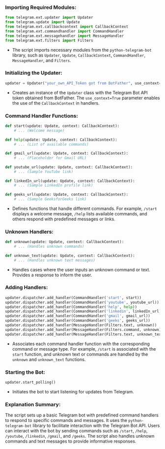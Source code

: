 ### Importing Required Modules:

```python
from telegram.ext.updater import Updater
from telegram.update import Update
from telegram.ext.callbackcontext import CallbackContext
from telegram.ext.commandhandler import CommandHandler
from telegram.ext.messagehandler import MessageHandler
from telegram.ext.filters import Filters
```

- The script imports necessary modules from the `python-telegram-bot` library, such as `Updater`, `Update`, `CallbackContext`, `CommandHandler`, `MessageHandler`, and `Filters`.

### Initializing the Updater:

```python
updater = Updater("your_own_API_Token got from BotFather", use_context=True)
```

- Creates an instance of the `Updater` class with the Telegram Bot API token obtained from BotFather. The `use_context=True` parameter enables the use of the `CallbackContext` in handlers.

### Command Handler Functions:

```python
def start(update: Update, context: CallbackContext):
    # ... (Welcome message)
    
def help(update: Update, context: CallbackContext):
    # ... (List of available commands)
    
def gmail_url(update: Update, context: CallbackContext):
    # ... (Placeholder for Gmail URL)
    
def youtube_url(update: Update, context: CallbackContext):
    # ... (Sample YouTube link)
    
def linkedIn_url(update: Update, context: CallbackContext):
    # ... (Sample LinkedIn profile link)
    
def geeks_url(update: Update, context: CallbackContext):
    # ... (Sample GeeksforGeeks link)
```

- Defines functions that handle different commands. For example, `/start` displays a welcome message, `/help` lists available commands, and others respond with predefined messages or links.

### Unknown Handlers:

```python
def unknown(update: Update, context: CallbackContext):
    # ... (Handles unknown commands)
    
def unknown_text(update: Update, context: CallbackContext):
    # ... (Handles unknown text messages)
```

- Handles cases where the user inputs an unknown command or text. Provides a response to inform the user.

### Adding Handlers:

```python
updater.dispatcher.add_handler(CommandHandler('start', start))
updater.dispatcher.add_handler(CommandHandler('youtube', youtube_url))
updater.dispatcher.add_handler(CommandHandler('help', help))
updater.dispatcher.add_handler(CommandHandler('linkedin', linkedIn_url))
updater.dispatcher.add_handler(CommandHandler('gmail', gmail_url))
updater.dispatcher.add_handler(CommandHandler('geeks', geeks_url))
updater.dispatcher.add_handler(MessageHandler(Filters.text, unknown))
updater.dispatcher.add_handler(MessageHandler(Filters.command, unknown))
updater.dispatcher.add_handler(MessageHandler(Filters.text, unknown_text))
```

- Associates each command handler function with the corresponding command or message type. For example, `/start` is associated with the `start` function, and unknown text or commands are handled by the `unknown` and `unknown_text` functions.

### Starting the Bot:

```python
updater.start_polling()
```

- Initiates the bot to start listening for updates from Telegram.

### Explanation Summary:

The script sets up a basic Telegram bot with predefined command handlers to respond to specific commands and messages. It uses the `python-telegram-bot` library to facilitate interaction with the Telegram Bot API. Users can interact with the bot by sending commands such as `/start`, `/help`, `/youtube`, `/linkedin`, `/gmail`, and `/geeks`. The script also handles unknown commands and text messages to provide informative responses.
